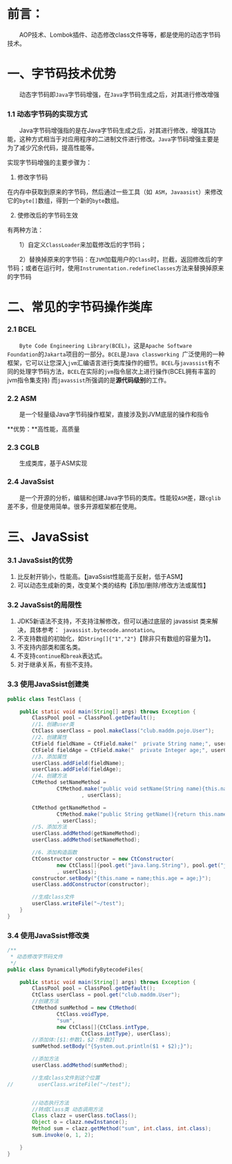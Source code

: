 # 前言：

&emsp;&emsp;AOP技术、Lombok插件、动态修改class文件等等，都是使用的动态字节码技术。



# 一、字节码技术优势

&emsp;&emsp;动态字节码即`Java`字节码增强，在`Java`字节码生成之后，对其进行修改增强

### 1.1 动态字节码的实现方式

&emsp;&emsp;Java字节码增强指的是在Java字节码生成之后，对其进行修改，增强其功能，这种方式相当于对应用程序的二进制文件进行修改。`Java`字节码增强主要是为了减少冗余代码，提高性能等。



实现字节码增强的主要步骤为：

1. 修改字节码

在内存中获取到原来的字节码，然后通过一些工具（如` ASM`，`Javaasist`）来修改它的`byte[]`数组，得到一个新的`byte`数组。

2. 使修改后的字节码生效

有两种方法：

&emsp;&emsp;1）自定义`ClassLoader`来加载修改后的字节码；

&emsp;&emsp;2）替换掉原来的字节码：在`JVM`加载用户的`Class`时，拦截，返回修改后的字节码；或者在运行时，使用`Instrumentation.redefineClasses`方法来替换掉原来的字节码

# 二、常见的字节码操作类库



### 2.1 BCEL

&emsp;&emsp;`Byte Code Engineering Library(BCEL)`，这是`Apache Software Foundation`的`Jakarta`项目的一部分。`BCEL`是`Java classworking `广泛使用的一种框架，它可以让您深入`jvm`汇编语言进行类库操作的细节。`BCEL`与`javassist`有不同的处理字节码方法，`BCEL`在实际的`jvm`指令层次上进行操作(BCEL拥有丰富的jvm指令集支持) 而`javassist`所强调的是**源代码级别**的工作。

### 2.2 ASM

&emsp;&emsp;是一个轻量级Java字节码操作框架，直接涉及到JVM底层的操作和指令

**优势：**高性能，高质量

### 2.3 CGLB

&emsp;&emsp;生成类库，基于ASM实现

### 2.4 JavaSsist

&emsp;&emsp;是一个开源的分析，编辑和创建Java字节码的类库。性能较`ASM`差，跟`cglib`差不多，但是使用简单。很多开源框架都在使用。



# 三、JavaSsist



### 3.1 JavaSsist的优势

1. 比反射开销小，性能高。【javaSsist性能高于反射，低于ASM】
2. 可以动态生成新的类，改变某个类的结构【添加/删除/修改方法或属性】

### 3.2 JavaSsist的局限性

1. JDK5新语法不支持，不支持注解修改，但可以通过底层的 javassist 类来解决，具体参考：` javassist.bytecode.annotation`。
2. 不支持数组的初始化，如`String[]{"1","2"}`【除非只有数组的容量为1】。
3. 不支持内部类和匿名类。
4. 不支持`continue`和`break`表达式。
5. 对于继承关系，有些不支持。

### 3.3 使用JavaSsist创建类

```java
public class TestClass {

    public static void main(String[] args) throws Exception {
        ClassPool pool = ClassPool.getDefault();
        //1、创建user类
        CtClass userClass = pool.makeClass("club.maddm.pojo.User");
        //2、创建属性
        CtField fieldName = CtField.make("  private String name;", userClass);
        CtField fieldAge = CtField.make("  private Integer age;", userClass);
        //3、添加属性
        userClass.addField(fieldName);
        userClass.addField(fieldAge);
        //4、创建方法
        CtMethod setNameMethod =
                CtMethod.make("public void setName(String name){this.name = name;}"
                        , userClass);

        CtMethod getNameMethod =
                CtMethod.make("public String getName(){return this.name;}"
                , userClass);
        //5、添加方法
        userClass.addMethod(getNameMethod);
        userClass.addMethod(setNameMethod);

        //6、添加构造函数
        CtConstructor constructor = new CtConstructor(
                new CtClass[]{pool.get("java.lang.String"), pool.get("java.lang.Integer")}
                , userClass);
        constructor.setBody("{this.name = name;this.age = age;}");
        userClass.addConstructor(constructor);

        //生成class文件
        userClass.writeFile("~/test");
    }
}
```



### 3.4 使用JavaSsist修改类

```java
/**
 * 动态修改字节码文件
 */
public class DynamicallyModifyBytecodeFiles{

    public static void main(String[] args) throws Exception {
        ClassPool pool = ClassPool.getDefault();
        CtClass userClass = pool.get("club.maddm.User");
        //创建方法
        CtMethod sumMethod = new CtMethod(
                CtClass.voidType,
                "sum",
                new CtClass[]{CtClass.intType,
                        CtClass.intType}, userClass);
        //添加体:[$1:参数1，$2：参数2]
        sumMethod.setBody("{System.out.println($1 + $2);}");

        //添加方法
        userClass.addMethod(sumMethod);

        //生成class文件到这个位置
//        userClass.writeFile("~/test");


        //动态执行方法
        //转成Class类 动态调用方法
        Class clazz = userClass.toClass();
        Object o = clazz.newInstance();
        Method sum = clazz.getMethod("sum", int.class, int.class);
        sum.invoke(o, 1, 2);

    }
}
```


